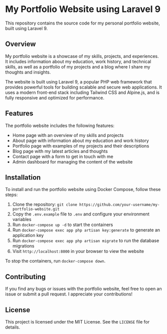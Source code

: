 # My Portfolio Website using Laravel 9

This repository contains the source code for my personal portfolio website, built using Laravel 9.

## Overview

My portfolio website is a showcase of my skills, projects, and experiences. It includes information about my education, work history, and technical skills, as well as a portfolio of my projects and a blog where I share my thoughts and insights.

The website is built using Laravel 9, a popular PHP web framework that provides powerful tools for building scalable and secure web applications. It uses a modern front-end stack including Tailwind CSS and Alpine.js, and is fully responsive and optimized for performance.

## Features

The portfolio website includes the following features:

- Home page with an overview of my skills and projects
- About page with information about my education and work history
- Portfolio page with examples of my projects and their descriptions
- Blog page with my latest articles and thoughts
- Contact page with a form to get in touch with me
- Admin dashboard for managing the content of the website

## Installation

To install and run the portfolio website using Docker Compose, follow these steps:

1. Clone the repository: `git clone https://github.com/your-username/my-portfolio-website.git`
2. Copy the `.env.example` file to `.env` and configure your environment variables
3. Run `docker-compose up -d` to start the containers
4. Run `docker-compose exec app php artisan key:generate` to generate an application key
5. Run `docker-compose exec app php artisan migrate` to run the database migrations
6. Visit `http://localhost:8000` in your browser to view the website

To stop the containers, run `docker-compose down`.

## Contributing

If you find any bugs or issues with the portfolio website, feel free to open an issue or submit a pull request. I appreciate your contributions!

## License

This project is licensed under the MIT License. See the `LICENSE` file for details.

